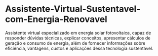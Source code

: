 # Assistente-Virtual-Sustentavel-com-Energia-Renovavel
Assistente virtual especializado em energia solar fotovoltaica, capaz de responder dúvidas técnicas, explicar conceitos, apresentar cálculos de geração e consumo de energia, além de fornecer informações sobre eficiência, vantagens, custos e aplicações dessa tecnologia sustentável.
